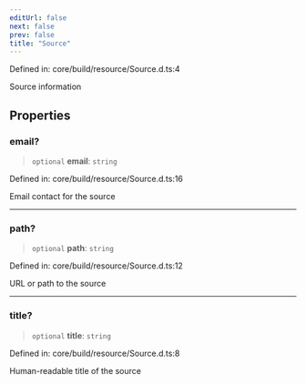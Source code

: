 ```yaml
---
editUrl: false
next: false
prev: false
title: "Source"
---
```


Defined in: core/build/resource/Source.d.ts:4

Source information

## Properties

### email?

> `optional` **email**: `string`

Defined in: core/build/resource/Source.d.ts:16

Email contact for the source

***

### path?

> `optional` **path**: `string`

Defined in: core/build/resource/Source.d.ts:12

URL or path to the source

***

### title?

> `optional` **title**: `string`

Defined in: core/build/resource/Source.d.ts:8

Human-readable title of the source
